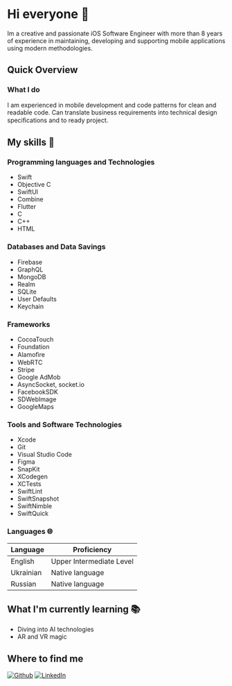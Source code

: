 
<!--
**DenysYamkovyi/DenysYamkovyi** is a ✨ _special_ ✨ repository because its `README.md` (this file) appears on your GitHub profile.

Here are some ideas to get you started:

- 🔭 I’m currently working on ...
- 🌱 I’m currently learning ...
- 👯 I’m looking to collaborate on ...
- 🤔 I’m looking for help with ...
- 💬 Ask me about ...
- 📫 How to reach me: ...
- 😄 Pronouns: ...
- ⚡ Fun fact: ...
-->

# Hi everyone :wave:

Im a creative and passionate iOS Software Engineer with more than 8 years of experience in maintaining, developing and supporting mobile applications using modern methodologies.

## Quick Overview

<!--
#### GitHub stats 
<a href="https://github.com/anuraghazra/github-readme-stats">
  <img align="center" src="https://github-readme-stats.anuraghazra1.vercel.app/api?username=filiptronicek&show_icons=true&line_height=27&include_all_commits=true" alt="My github stats" />
</a>  


 (also from a project I have contributed to, [anuraghazra/github-readme-stats](https://github.com/anuraghazra/github-readme-stats))
- Latest blog post: <a class="post" href="https://blog.trnck.dev/365-gitpods/">"365 'podder days" (published on August 20, 2022)</a>

Biggest supporters of my OSS work ($25 or more in [my tiers](https://github.com/sponsors/filiptronicek/)):
- [Kyle Daigle](https://github.com/kdaigle)
-->

### What I do

I am experienced in mobile development and code patterns for clean and readable code.
Can translate business requirements into technical design speciﬁcations and to ready project.

## My skills 📜

### Programming languages and Technologies

- Swift
- Objective C
- SwiftUI
- Combine
- Flutter
- C
- C++
- HTML

### Databases and Data Savings

- Firebase
- GraphQL
- MongoDB
- Realm
- SQLite
- User Defaults
- Keychain

### Frameworks

- CocoaTouch
- Foundation
- Alamoﬁre
- WebRTC
- Stripe
- Google AdMob
- AsyncSocket, socket.io
- FacebookSDK
- SDWebImage
- GoogleMaps

### Tools and Software Technologies

- Xcode
- Git
- Visual Studio Code
- Figma
- SnapKit
- XCodegen
- XCTests
- SwiftLint
- SwiftSnapshot
- SwiftNimble
- SwiftQuick

### Languages 🌐

| Language      | Proficiency                      |
| ------------- | ---------------------------------|
| English       | Upper Intermediate Level         |
| Ukrainian     | Native language                  |
| Russian       | Native language                  |

## What I'm currently learning 📚

- Diving into AI technologies
- AR and VR magic

## Where to find me
<p><a href="https://github.com/denysyamkovyi" target="_blank"><img alt="Github" src="https://img.shields.io/badge/GitHub-%2312100E.svg?&style=for-the-badge&logo=Github&logoColor=white" /></a> <a href="www.linkedin.com/in/denys-yamkovyi-82999043/" target="_blank"><img alt="LinkedIn" src="https://img.shields.io/badge/linkedin-%230077B5.svg?&style=for-the-badge&logo=linkedin&logoColor=white" /></a> 
</p>

<!--
<a href="https://medium.com/@th.guibert" target="_blank"><img alt="Medium" src="https://img.shields.io/badge/medium-%2312100E.svg?&style=for-the-badge&logo=medium&logoColor=white" /></a>
-->
